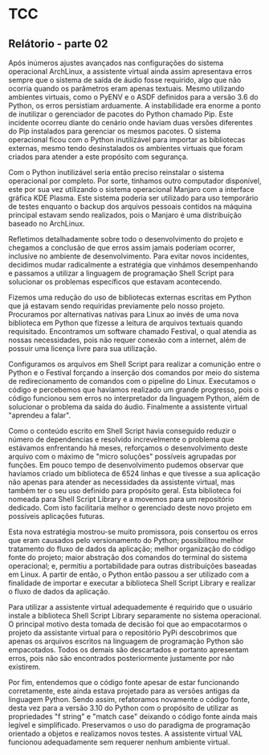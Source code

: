 # TCC

## Relátorio - parte 02

Após inúmeros ajustes avançados nas configurações do sistema operacional ArchLinux, a assistente virtual ainda assim apresentava erros sempre que o sistema de saída de áudio fosse requirido, algo que não ocorria quando os parâmetros eram apenas textuais. Mesmo utilizando ambientes virtuais, como o PyENV e o ASDF definidos para a versão 3.6 do Python, os erros persistiam arduamente. A instabilidade era enorme a ponto de inutilizar o gerenciador de pacotes do Python chamado Pip. Este incidente ocorreu diante do cenário onde haviam duas versões diferentes do Pip instalados para gerenciar os mesmos pacotes. O sistema operacional ficou com o Python inutilizável para importar as bibliotecas externas, mesmo tendo desinstalados os ambientes virtuais que foram criados para atender a este propósito com segurança.

Com o Python inutilizável seria então preciso reinstalar o sistema operacional por completo. Por sorte, tinhamos outro computador disponível, este por sua vez utilizando o sistema operacional Manjaro com a interface gráfica KDE Plasma. Este sistema poderia ser utilizado para uso temporário de testes enquanto o backup dos arquivos pessoais contidos na máquina principal estavam sendo realizados, pois o Manjaro é uma distribuíção baseado no ArchLinux.

Refletimos detalhadamente sobre todo o desenvolvimento do projeto e chegamos a conclusão de que erros assim jamais poderiam ocorrer, inclusive no ambiente de desenvolvimento. Para evitar novos incidentes, decidimos mudar radicalmente a estratégia que vinhámos desempenhando e passamos a utilizar a linguagem de programação Shell Script para solucionar os problemas específicos que estavam acontecendo.

Fizemos uma redução do uso de bibliotecas externas escritas em Python que já estavam sendo requiridas previamente pelo nosso projeto. Procuramos por alternativas nativas para Linux ao invés de uma nova biblioteca em Python que fizesse a leitura de arquivos textuais quando requisitado. Encontramos um software chamado Festival, o qual atendia as nossas necessidades, pois não requer conexão com a internet, além de possuir uma licença livre para sua utilização.

Configuramos os arquivos em Shell Script para realizar a comunição entre o Python e o Festival forçando a inserção dos comandos por meio do sistema de redirecionamento de comandos com o pipeline do Linux. Executamos o código e percebemos que havíamos realizado um grande progresso, pois o código funcionou sem erros no interpretador da linguagem Python, além de solucionar o problema da saída do áudio. Finalmente a assistente virtual "aprendeu a falar".

Como o conteúdo escrito em Shell Script havia conseguido reduzir o número de dependencias e resolvido increvelmente o problema que estávamos enfrentando há meses, reforçamos o desenvolvimento deste arquivo com o máximo de "micro soluções" possíveis agrupadas por funções. Em pouco tempo de desenvolvimento pudemos observar que havíamos criado um biblioteca de 6524 linhas e que tivesse a sua aplicação não apenas para atender as necessidades da assistente virtual, mas também ter o seu uso definido para propósito geral. Esta biblioteca foi nomeada para Shell Script Library e a movemos para um repositório dedicado. Com isto facilitaria melhor o gerenciado deste novo projeto em possíveis aplicações futuras.

Esta nova estratégia mostrou-se muito promissora, pois consertou os erros que eram causados pelo versionamento do Python; possibilitou melhor tratamento do fluxo de dados da aplicação; melhor organização do código fonte do projeto; maior abstração dos comandos do terminal do sistema operacional; e, permitiu a portabilidade para outras distribuíções baseadas em Linux. A partir de então, o Python então passou a ser utilizado com a finalidade de importar e executar a biblioteca Shell Script Library e realizar o fluxo de dados da aplicação.

Para utilizar a assistente virtual adequademente é requirido que o usuário instale a biblioteca Shell Script Library separamente no sistema operacional. O principal motivo desta tomada de decisão foi que ao empacotarmos o projeto da assistante virtual para o repositório PyPi descobrimos que apenas os arquivos escritos na linguagem de programação Python são empacotados. Todos os demais são descartados e portanto apresentam erros, pois não são encontrados posteriormente justamente por não existirem.

Por fim, entendemos que o código fonte apesar de estar funcionando corretamente, este ainda estava projetado para as versões antigas da linguagem Python. Sendo assim, refatoramos novamente o código fonte, desta vez para a versão 3.10 do Python com o propósito de utilizar as propriedades "f string" e "match case" deixando o código fonte ainda mais legível e simplificado. Preservamos o uso do paradigma de programação orientado a objetos e realizamos novos testes. A assistente virtual VAL funcionou adequadamente sem requerer nenhum ambiente virtual.